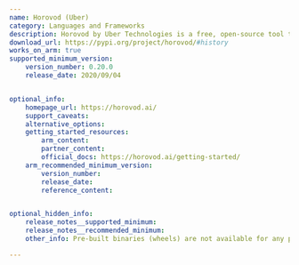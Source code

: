 ```yaml
---
name: Horovod (Uber)
category: Languages and Frameworks
description: Horovod by Uber Technologies is a free, open-source tool that speeds up and scales deep learning training by using multiple GPUs and computers.
download_url: https://pypi.org/project/horovod/#history
works_on_arm: true
supported_minimum_version:
    version_number: 0.20.0
    release_date: 2020/09/04


optional_info:
    homepage_url: https://horovod.ai/
    support_caveats:
    alternative_options:
    getting_started_resources:
        arm_content:
        partner_content:
        official_docs: https://horovod.ai/getting-started/
    arm_recommended_minimum_version:
        version_number:
        release_date:
        reference_content:


optional_hidden_info:
    release_notes__supported_minimum:
    release_notes__recommended_minimum:
    other_info: Pre-built binaries (wheels) are not available for any platform. Installing with "pip3 install horovod" will build the package from the source code. Installation and Testing are done using the released source code tar.

---
```

